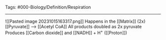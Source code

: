 Tags: #000-Biology/Definition/Respiration

---
![[Pasted image 20231015163317.png]]
Happens in the [[Matrix]] 
(2x) [[Pyruvate]] --> [[Acetyl CoA]]
All products doubled as 2x pyruvate 
Produces [[Carbon dioxide]] and [[NADH]] + H<sup>+</sup> ([[Proton]])